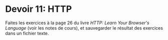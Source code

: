 # Devoir 11: HTTP

Faites les exercices à la page 26 du livre *HTTP: Learn Your Browser's
Language* (voir les notes de cours), et sauvegarder le résultat des
exercices dans un fichier texte.
